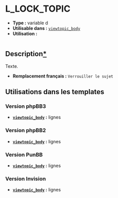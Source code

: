 # L_LOCK_TOPIC
* __Type :__ variable d
* __Utilisable dans :__ [`viewtopic_body`](../tpl/viewtopic_body.md#readme)
* __Utilisation :__

```smarty
```

## Description[*](https://fa-tvars.appspot.com/var/L_LOCK_TOPIC)
Texte.

* __Remplacement français :__ `Verrouiller le sujet`


## Utilisations dans les templates

### Version phpBB3
* __[`viewtopic_body`](../tpl/viewtopic_body.md#readme) :__ lignes 

### Version phpBB2
* __[`viewtopic_body`](../tpl/viewtopic_body.md#readme) :__ lignes 

### Version PunBB
* __[`viewtopic_body`](../tpl/viewtopic_body.md#readme) :__ lignes 

### Version Invision
* __[`viewtopic_body`](../tpl/viewtopic_body.md#readme) :__ lignes 

